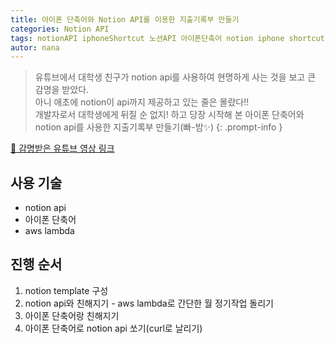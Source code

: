 ```yaml
---
title: 아이폰 단축어와 Notion API를 이용한 지출기록부 만들기
categories: Notion API
tags: notionAPI iphoneShortcut 노션API 아이폰단축어 notion iphone shortcut
autor: nana
---
```


> 유튜브에서 대학생 친구가 notion api를 사용하여 현명하게 사는 것을 보고 큰 감명을 받았다. 
<br/>아니 애초에 notion이 api까지 제공하고 있는 줄은 몰랐다!! 
<br/>개발자로서 대학생에게 뒤질 순 없지! 하고 당장 시작해 본 아이폰 단축어와 notion api를 사용한 지출기록부 만들기(빠-밤✨)
{: .prompt-info }

[🔗 감명받은 유튜브 영상 링크](https://youtu.be/hzDwmZsRtfo?si=XbcsQ_sHiSeSQw75)

## 사용 기술
- notion api
- 아이폰 단축어
- aws lambda

## 진행 순서
1. notion template 구성
2. notion api와 친해지기 - aws lambda로 간단한 월 정기작업 돌리기
3. 아이폰 단축어랑 친해지기
4. 아이폰 단축어로 notion api 쏘기(curl로 날리기)